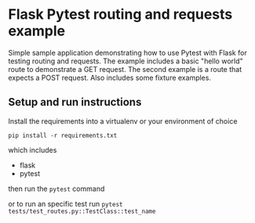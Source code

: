 # Flask Pytest routing and requests example
Simple sample application demonstrating how to use Pytest with Flask for testing routing and requests.
The example includes a basic "hello world" route to demonstrate a GET request. The second example is a route that expects a POST request.
Also includes some fixture examples.


## Setup and run instructions
Install the requirements into a virtualenv or your environment of choice

    pip install -r requirements.txt

which includes
* flask
* pytest

then run the `pytest` command 

or to run an specific test run 
`pytest tests/test_routes.py::TestClass::test_name`
